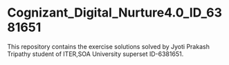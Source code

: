 # Cognizant_Digital_Nurture4.0_ID_6381651
This repository contains the exercise solutions solved by Jyoti Prakash Tripathy student of ITER,SOA University superset ID-6381651.
